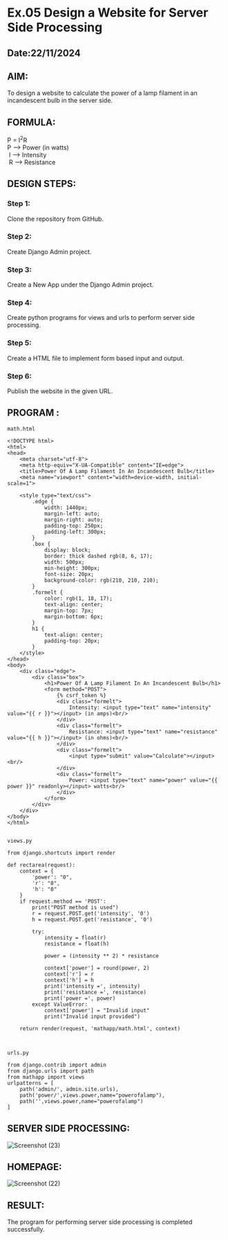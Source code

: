 # Ex.05 Design a Website for Server Side Processing
## Date:22/11/2024

## AIM:
 To design a website to calculate the power of a lamp filament in an incandescent bulb in the server side. 


## FORMULA:
P = I<sup>2</sup>R
<br> P --> Power (in watts)
<br> I --> Intensity
<br> R --> Resistance


## DESIGN STEPS:

### Step 1:
Clone the repository from GitHub.

### Step 2:
Create Django Admin project.

### Step 3:
Create a New App under the Django Admin project.

### Step 4:
Create python programs for views and urls to perform server side processing.

### Step 5:
Create a HTML file to implement form based input and output.

### Step 6:
Publish the website in the given URL.

## PROGRAM :
```
math.html

<!DOCTYPE html>
<html>
<head>
    <meta charset="utf-8">
    <meta http-equiv="X-UA-Compatible" content="IE=edge">
    <title>Power Of A Lamp Filament In An Incandescent Bulb</title>
    <meta name="viewport" content="width=device-width, initial-scale=1">

    <style type="text/css">
        .edge {
            width: 1440px;
            margin-left: auto;
            margin-right: auto;
            padding-top: 250px;
            padding-left: 300px;
        }
        .box {
            display: block;
            border: thick dashed rgb(8, 6, 17);
            width: 500px;
            min-height: 300px;
            font-size: 20px;
            background-color: rgb(210, 210, 210);
        }
        .formelt {
            color: rgb(1, 18, 17);
            text-align: center;
            margin-top: 7px;
            margin-bottom: 6px;
        }
        h1 {
            text-align: center;
            padding-top: 20px;
        }
    </style>
</head>
<body>
    <div class="edge">
        <div class="box">
            <h1>Power Of A Lamp Filament In An Incandescent Bulb</h1>
            <form method="POST">
                {% csrf_token %}
                <div class="formelt">
                    Intensity: <input type="text" name="intensity" value="{{ r }}"></input> (in amps)<br/>
                </div>
                <div class="formelt">
                    Resistance: <input type="text" name="resistance" value="{{ h }}"></input> (in ohms)<br/>
                </div>
                <div class="formelt">
                    <input type="submit" value="Calculate"></input><br/>
                </div>
                <div class="formelt">
                    Power: <input type="text" name="power" value="{{ power }}" readonly></input> watts<br/>
                </div>
            </form>
        </div>
    </div>
</body>
</html>


views.py

from django.shortcuts import render

def rectarea(request):
    context = {
        'power': "0",
        'r': "0",
        'h': "0"
    }
    if request.method == 'POST':
        print("POST method is used")
        r = request.POST.get('intensity', '0')
        h = request.POST.get('resistance', '0')
        
        try:
            intensity = float(r)
            resistance = float(h)
            
            power = (intensity ** 2) * resistance

            context['power'] = round(power, 2)
            context['r'] = r
            context['h'] = h
            print('intensity =', intensity)
            print('resistance =', resistance)
            print('power =', power)
        except ValueError:
            context['power'] = "Invalid input"
            print("Invalid input provided")
            
    return render(request, 'mathapp/math.html', context)



urls.py

from django.contrib import admin 
from django.urls import path 
from mathapp import views 
urlpatterns = [ 
    path('admin/', admin.site.urls), 
    path('power/',views.power,name="powerofalamp"),
    path('',views.power,name="powerofalamp")
]

```

## SERVER SIDE PROCESSING:
![Screenshot (23)](https://github.com/user-attachments/assets/d093b556-c065-4784-a1e5-2112535a1bb6)

## HOMEPAGE:
![Screenshot (22)](https://github.com/user-attachments/assets/5ec16724-4e7b-4229-a0a3-147ff0d524bf)


## RESULT:
The program for performing server side processing is completed successfully.
